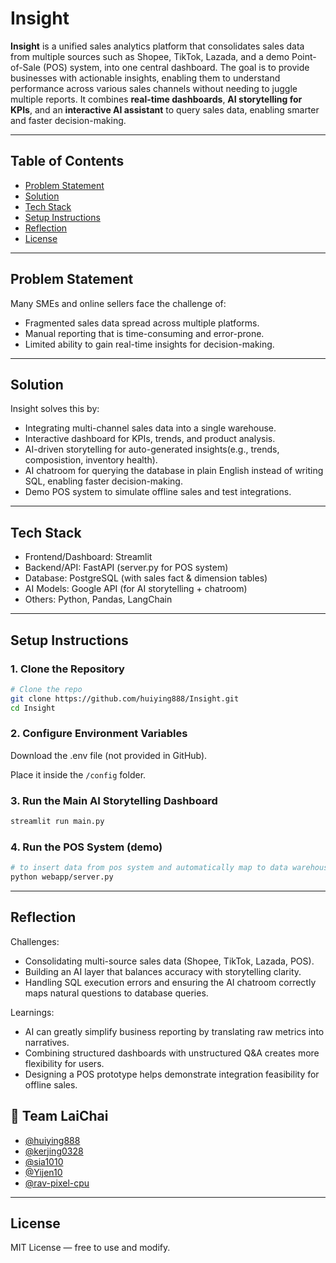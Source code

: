 # Insight 

**Insight** is a unified sales analytics platform that consolidates sales data from multiple sources such as Shopee, TikTok, Lazada, and a demo Point-of-Sale (POS) system, into one central dashboard.
The goal is to provide businesses with actionable insights, enabling them to understand performance across various sales channels without needing to juggle multiple reports. 
It combines **real-time dashboards**, **AI storytelling for KPIs**, and an **interactive AI assistant** to query sales data, enabling smarter and faster decision-making.

---
## Table of Contents

- [Problem Statement](#problem-statemnt)
- [Solution](#solution)
- [Tech Stack](#tech-stack)
- [Setup Instructions](#setup-instructions)
- [Reflection](#reflection)
- [License](#license)

---
## Problem Statement
Many SMEs and online sellers face the challenge of:
- Fragmented sales data spread across multiple platforms.
- Manual reporting that is time-consuming and error-prone.
- Limited ability to gain real-time insights for decision-making.
  
---

## Solution
Insight solves this by:
- Integrating multi-channel sales data into a single warehouse.
- Interactive dashboard for KPIs, trends, and product analysis.
- AI-driven storytelling for auto-generated insights(e.g., trends, composistion, inventory health).
- AI chatroom for querying the database in plain English instead of writing SQL, enabling faster decision-making.
- Demo POS system to simulate offline sales and test integrations.


---

## Tech Stack
- Frontend/Dashboard: Streamlit
- Backend/API: FastAPI (server.py for POS system)
- Database: PostgreSQL (with sales fact & dimension tables)
- AI Models: Google API (for AI storytelling + chatroom)
- Others: Python, Pandas, LangChain

---

## Setup Instructions
### 1. Clone the Repository
```bash
# Clone the repo
git clone https://github.com/huiying888/Insight.git
cd Insight
```
### 2. Configure Environment Variables
Download the .env file (not provided in GitHub).

Place it inside the `/config` folder.

### 3. Run the Main AI Storytelling Dashboard 
```bash
streamlit run main.py
```
### 4. Run the POS System (demo)
```bash
# to insert data from pos system and automatically map to data warehouse
python webapp/server.py
```

---

## Reflection
Challenges:
- Consolidating multi-source sales data (Shopee, TikTok, Lazada, POS).
- Building an AI layer that balances accuracy with storytelling clarity.
- Handling SQL execution errors and ensuring the AI chatroom correctly maps natural questions to database queries.

Learnings:
- AI can greatly simplify business reporting by translating raw metrics into narratives.
- Combining structured dashboards with unstructured Q&A creates more flexibility for users.
- Designing a POS prototype helps demonstrate integration feasibility for offline sales.


## 👥 Team LaiChai

- [@huiying888](https://github.com/huiying888)
- [@kerjing0328](https://github.com/kerjing0328)
- [@sia1010](https://github.com/sia1010)
- [@Yijen10](https://github.com/Yijen10)
- [@rav-pixel-cpu](https://github.com/rav-pixel-cpu)

---

## License
MIT License — free to use and modify.
